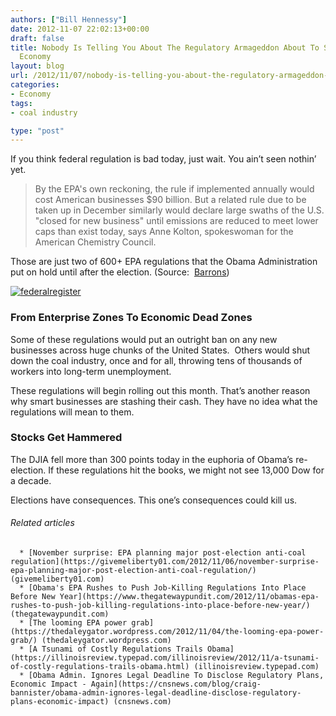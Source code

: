 ```yaml
---
authors: ["Bill Hennessy"]
date: 2012-11-07 22:02:13+00:00
draft: false
title: Nobody Is Telling You About The Regulatory Armageddon About To Swamp The US
  Economy
layout: blog
url: /2012/11/07/nobody-is-telling-you-about-the-regulatory-armageddon-about-to-swamp-the-us-economy/
categories:
- Economy
tags:
- coal industry

type: "post"
---
```


If you think federal regulation is bad today, just wait. You ain’t seen nothin’ yet.


> By the EPA's own reckoning, the rule if implemented annually would cost American businesses $90 billion. But a related rule due to be taken up in December similarly would declare large swaths of the U.S. "closed for new business" until emissions are reduced to meet lower caps than exist today, says Anne Kolton, spokeswoman for the American Chemistry Council.


Those are just two of 600+ EPA regulations that the Obama Administration put on hold until after the election. (Source:  [Barrons](https://online.barrons.com/article/SB50001424053111904034104578058623810710136.html))

[![federalregister](https://ludicrite.files.wordpress.com/2012/11/federalregister_thumb.gif)
](https://ludicrite.files.wordpress.com/2012/11/federalregister.gif)


### From Enterprise Zones To Economic Dead Zones


Some of these regulations would put an outright ban on any new businesses across huge chunks of the United States.  Others would shut down the coal industry, once and for all, throwing tens of thousands of workers into long-term unemployment.

These regulations will begin rolling out this month. That’s another reason why smart businesses are stashing their cash. They have no idea what the regulations will mean to them.


### Stocks Get Hammered


The DJIA fell more than 300 points today in the euphoria of Obama’s re-election. If these regulations hit the books, we might not see 13,000 Dow for a decade.

Elections have consequences. This one’s consequences could kill us.


###### Related articles





	  * [November surprise: EPA planning major post-election anti-coal regulation](https://givemeliberty01.com/2012/11/06/november-surprise-epa-planning-major-post-election-anti-coal-regulation/) (givemeliberty01.com)
	  * [Obama's EPA Rushes to Push Job-Killing Regulations Into Place Before New Year](https://www.thegatewaypundit.com/2012/11/obamas-epa-rushes-to-push-job-killing-regulations-into-place-before-new-year/) (thegatewaypundit.com)
	  * [The looming EPA power grab](https://thedaleygator.wordpress.com/2012/11/04/the-looming-epa-power-grab/) (thedaleygator.wordpress.com)
	  * [A Tsunami of Costly Regulations Trails Obama](https://illinoisreview.typepad.com/illinoisreview/2012/11/a-tsunami-of-costly-regulations-trails-obama.html) (illinoisreview.typepad.com)
	  * [Obama Admin. Ignores Legal Deadline To Disclose Regulatory Plans, Economic Impact - Again](https://cnsnews.com/blog/craig-bannister/obama-admin-ignores-legal-deadline-disclose-regulatory-plans-economic-impact) (cnsnews.com)

